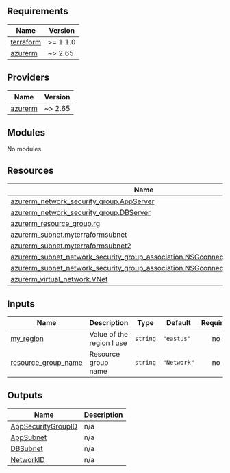 <!-- BEGIN_TF_DOCS -->
## Requirements

| Name | Version |
|------|---------|
| <a name="requirement_terraform"></a> [terraform](#requirement\_terraform) | >= 1.1.0 |
| <a name="requirement_azurerm"></a> [azurerm](#requirement\_azurerm) | ~> 2.65 |

## Providers

| Name | Version |
|------|---------|
| <a name="provider_azurerm"></a> [azurerm](#provider\_azurerm) | ~> 2.65 |

## Modules

No modules.

## Resources

| Name | Type |
|------|------|
| [azurerm_network_security_group.AppServer](https://registry.terraform.io/providers/hashicorp/azurerm/latest/docs/resources/network_security_group) | resource |
| [azurerm_network_security_group.DBServer](https://registry.terraform.io/providers/hashicorp/azurerm/latest/docs/resources/network_security_group) | resource |
| [azurerm_resource_group.rg](https://registry.terraform.io/providers/hashicorp/azurerm/latest/docs/resources/resource_group) | resource |
| [azurerm_subnet.myterraformsubnet](https://registry.terraform.io/providers/hashicorp/azurerm/latest/docs/resources/subnet) | resource |
| [azurerm_subnet.myterraformsubnet2](https://registry.terraform.io/providers/hashicorp/azurerm/latest/docs/resources/subnet) | resource |
| [azurerm_subnet_network_security_group_association.NSGconnectiontosubnetApp](https://registry.terraform.io/providers/hashicorp/azurerm/latest/docs/resources/subnet_network_security_group_association) | resource |
| [azurerm_subnet_network_security_group_association.NSGconnectiontosubnetDB](https://registry.terraform.io/providers/hashicorp/azurerm/latest/docs/resources/subnet_network_security_group_association) | resource |
| [azurerm_virtual_network.VNet](https://registry.terraform.io/providers/hashicorp/azurerm/latest/docs/resources/virtual_network) | resource |

## Inputs

| Name | Description | Type | Default | Required |
|------|-------------|------|---------|:--------:|
| <a name="input_my_region"></a> [my\_region](#input\_my\_region) | Value of the region I use | `string` | `"eastus"` | no |
| <a name="input_resource_group_name"></a> [resource\_group\_name](#input\_resource\_group\_name) | Resource group name | `string` | `"Network"` | no |

## Outputs

| Name | Description |
|------|-------------|
| <a name="output_AppSecurityGroupID"></a> [AppSecurityGroupID](#output\_AppSecurityGroupID) | n/a |
| <a name="output_AppSubnet"></a> [AppSubnet](#output\_AppSubnet) | n/a |
| <a name="output_DBSubnet"></a> [DBSubnet](#output\_DBSubnet) | n/a |
| <a name="output_NetworkID"></a> [NetworkID](#output\_NetworkID) | n/a |
<!-- END_TF_DOCS -->